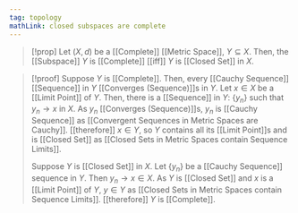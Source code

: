 ```yaml
---
tag: topology
mathLink: closed subspaces are complete
---
```

>[!prop]
>Let $(X,d)$ be a [[Complete]] [[Metric Space]], $Y\subseteq X$. Then, the [[Subspace]] $Y$ is [[Complete]] [[iff]] $Y$ is [[Closed Set]] in $X$. 

>[!proof]
>Suppose $Y$ is [[Complete]]. Then, every [[Cauchy Sequence]] [[Sequence]] in $Y$ [[Converges (Sequence)]]s in $Y$. Let $x\in X$ be a [[Limit Point]] of $Y$. Then, there is a [[Sequence]] in $Y$: $\{y_n\}$ such that $y_{n}\rightarrow x$ in $X$. As $y_{n}$ [[Converges (Sequence)]]s, $y_{n}$ is [[Cauchy Sequence]] as [[Convergent Sequences in Metric Spaces are Cauchy]]. 
>[[therefore]] $x\in Y$, so $Y$ contains all its [[Limit Point]]s and is [[Closed Set]] as [[Closed Sets in Metric Spaces contain Sequence Limits]].
>
>Suppose $Y$ is [[Closed Set]] in $X$. Let $\{y_{n}\}$ be a [[Cauchy Sequence]] sequence in $Y$. Then $y_{n}\rightarrow x\in X$. As $Y$ is [[Closed Set]] and $x$ is a [[Limit Point]] of $Y$, $y\in Y$ as [[Closed Sets in Metric Spaces contain Sequence Limits]].
>[[therefore]] $Y$ is [[Complete]].
